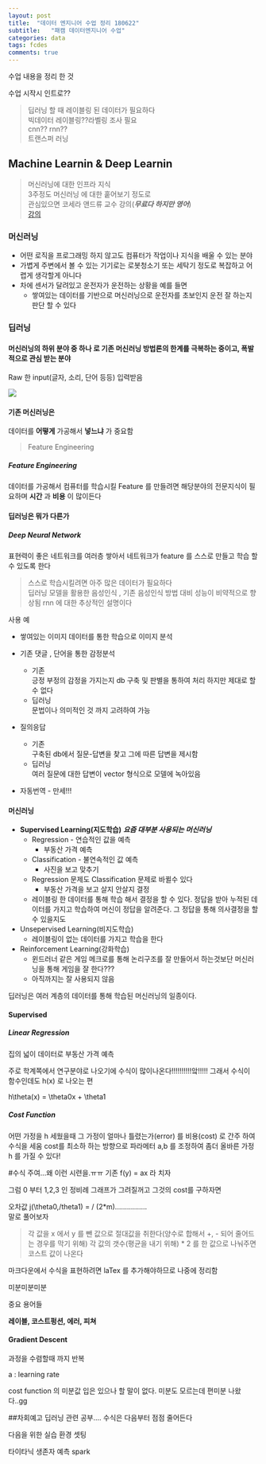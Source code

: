 ```yaml
---
layout: post
title:  "데이터 엔지니어 수업 정리 180622"
subtitle:   "패캠 데이터엔지니어 수업"
categories: data
tags: fcdes
comments: true
---
```

수업 내용을 정리 한 것

수업 시작시 인트로??
> 딥러닝 할 때 레이블링 된 데이터가 필요하다<br>
> 빅데이터 레이블링??라벨링 조사 필요<br>
> cnn?? rnn??<br>
> 트랜스퍼 러닝<br>



## Machine Learnin & Deep Learnin

>머신러닝에 대한 인프라 지식<br>
3주정도 머신러닝 에 대한 훝어보기 정도로<br>
관심있으면 코세라 앤드류 교수 강의(***무료다 하지만 영어***)<br>
[강의](https://ko.coursera.org/learn/machine-learning#syllabus)

### 머신러닝

 - 어떤 로직을 프로그래밍 하지 않고도 컴퓨터가 작업이나 지식을 배울 수 있는 분야
 - 가볍게 주변에서 볼 수 있는 기기로는 로봇청소기 또는 세탁기 정도로 복잡하고 어렵게 생각할게 아니다
 - 차에 센서가 달려있고 운전자가 운전하는 상황을 예를 들면
 	- 쌓여있는 데이터를 기반으로 머신러닝으로 운전자를 초보인지 운전 잘 하는지 판단 할 수 있다


### 딥러닝

#### 머신러닝의 하위 분야 중 하나 로 기존 머신러닝 방법론의 한계를 극복하는 중이고, 폭발적으로 관심 받는 분야 	

Raw 한 input(글자, 소리, 단어 등등) 입력받음

<img src= "https://bluehyun.github.io/asset/img/deeplearning/deeplearning.png" >

#### 기존 머신러닝은
데이터를 **어떻게** 가공해서 **넣느냐** 가 중요함
>Feature Engineering

##### Feature Engineering
데이터를 가공해서 컴퓨터를 학습시킬 Feature 를 만들려면 해당분야의 전문지식이 필요하며 **시간** 과 **비용** 이 많이든다

#### 딥러닝은 뭐가 다른가
##### Deep Neural Network

표현력이 좋은 네트워크를 여러층 쌓아서 네트워크가 feature 를 스스로 만들고 학습 할 수 있도록 한다

> 스스로 학습시킬려면 아주 많은 데이터가 필요하다<br>
> 딥러닝 모델을 활용한 음성인식 , 기존 음성인식 방법 대비 성능이 비약적으로 향상됨
> rnn 에 대한 추상적인 설명이다

사용 예

* 쌓여있는 이미지 데이터를 통한 학습으로 이미지 분석
* 기존 댓글 , 단어을 통한 감정분석
	* 기존<br>
		긍정 부정의 감정을 가지는지 db 구축 및 판별을 통하여 처리 하지만 제대로 할 수 없다
	* 딥러닝<br>
		문법이나 의미적인 것 까지 고려하여 가능

* 질의응답
	* 	기존<br>
		구축된 db에서 질문-답변을 찾고 그에 따른 답변을 제시함
	*  딥러닝<br>
	 	여러 질문에 대한 답변이 vector 형식으로 모델에 녹아있음

* 자동번역 - 만세!!!

#### 머신러닝

* **Supervised Learning(지도학습)** ***요즘 대부분 사용되는 머신러닝***
	* Regression - 연습적인 값을 예측
		* 부동산 가격 예측	 
	* Classification - 불연속적인 값 예측
		* 사진을 보고 맞추기
	* Regression 문제도 Classification 문제로 바뀔수 있다
		* 부동산 가격을 보고 살지 안살지 결정
	* 레이블링 한 데이터를 통해 학습 해서 결정을 할 수 있다. 정답을 받아 누적된 데이터를 가지고 학습하여 머신이 정답을 알려준다. 그 정답을 통해 의사결정을 할 수 있을지도
* Unsepervised Learning(비지도학습)
	* 레이블링이 없는 데이터를 가지고 학습을 한다
* Reinforcement Learning(강화학습)
	* 윈드러너 같은 게임 메크로를 통해 논리구조를 잘 만들어서 하는것보단 머신러닝을 통해 게임을 잘 한다???
	* 아직까지는 잘 사용되지 않음

딥러닝은 여러 계층의 데이터를 통해 학습된 머신러닝의 일종이다.

#### Supervised
##### Linear Regression
집의 넓이 데이터로 부동산 가격 예측

주로 학계쪽에서 연구분야로 나오기에 수식이 많이나온다!!!!!!!!!!앜!!!!!
그래서 수식이 함수인데도 h(x) 로 나오는 편

h\theta(x) = 	\theta0x + \theta1


##### Cost Function
어떤 가정을 h 세웠을때 그 가정이 얼마나 틀렸는가(error) 를 비용(cost) 로 간주 하여 수식을 세움
cost를 최소하 하는 방향으로 파라메터 a,b 를 조정하여 좀더 올바른 가정 h 를 가질 수 있다!

#수식
주여...왜 이런 시련을.ㅠㅠ
기존 f(y) = ax 라 치자

그럼 0 부터 1,2,3 인 정비례 그래프가 그려질꺼고 그것의 cost를 구하자면

오차값
j(\theta0,/theta1) = / (2*m)................ <br>
말로 풀어보자

>각 값을 x 에서 y 를 뺀 값으로 절대값을 취한다(양수로 합해서 +, - 되어 줄어드는 경우를 막기 위해)
>각 값의 갯수(평균을 내기 위해) * 2 를 한 값으로 나눠주면 코스트 값이 나온다

마크다운에서 수식을 표현하려면 laTex 를 추가해야하므로 나중에 정리함

미분미분미분

중요 용어들

**레이블, 코스트펑션, 에러, 피쳐**

#### Gradient Descent
과정을 수렴할때 까지 반복

a : learning rate

cost function 의 미분값
입은 있으나 할 말이 없다.
미분도 모르는데 편미분 나왔다..gg

##차회예고
딥러닝 관련 공부....
수식은 다음부터 점점 줄어든다

다음을 위한 실습 환경 셋팅

타이타닉 생존자 예측
spark
